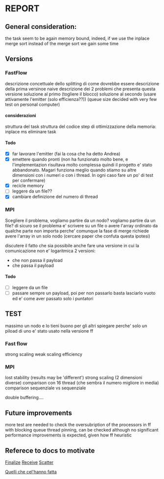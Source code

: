 # REPORT

## General consideration:
the task seem to be again memory bound, indeed, if we use the inplace merge sort instead of the merge sort we gain some time

## Versions

### FastFlow
descrizione concettuale dello splitting di come dovrebbe essere
descrizione della prima versinoe naive 
descrizione dei 2 problemi che presenta questa versione
soluzione al primo (togliere il blocco)
soluzione al secondo (usare attivamente l'emitter (solo efficienza??)) (queue size decided with very few test on personal computer)
#### considerazioni
struttura del task
struttura del codice
step di ottimizzazione della memoria:
inplace ms
eliminare task
#### Todo
- [x] far lavorare l'emitter (fai la cosa che ha detto Andrea)
- [x] emettere quando pronti (non ha funzionato molto bene, e l'implementazion risultava molto complessa quindi il progetto e' stato abbandonato. Magari funziona meglio quando stiamo su altre dimensioni con i numeri o con i thread. In ogni caso fare un po' di test per confermare)
- [x] recicle memory
- [ ] leggere da un file??
- [x] cambiare definizione del numero di thread

### MPI
Scegliere il problema, vogliamo partire da un nodo? vogliamo partire da un file?
di sicuro se il problema e' scrivere su un file o avere l'array ordinato da qualche parte non importa perche' comunque la fase di merge richiede avere l'array in un solo nodo (cercare paper che confuta questa ipotesi)

discutere il fatto che sia possibile anche fare una versione in cui la comunicazione non e' logaritmica
2 versioni:
- che non passa il payload
- che passa il payload

#### Todo
- [ ] leggere da un file
- [ ] passare sempre un payload, poi per non passarlo basta lasciarlo vuoto ed e' come aver passato solo i puntatori 

## TEST
massimo un nodo e lo tieni buono per gli altri
spiegare perche' solo un piload di uno e' stato usato nella versione ff
### Fast flow
strong scaling
weak scaling
efficiency

### MPI

lost stability (results may be 'different')
strong scaling (2 dimensioni diverse)
comparison con 16 thread (che sembra il numero migliore in media)
comparison sequenziale vs sequenziale

double buffering....


## Future improvements
more test are needed to check the oversubription of the processors in ff with blocking queue
thread pinning, can be checked although no significant performance improvements is expected, given how ff heuristic

## Referece to docs to motivate
[Finalize](https://www.mpich.org/static/docs/v3.1/www3/MPI_Finalize.html)
[Receive](https://docs.open-mpi.org/en/main/man-openmpi/man3/MPI_Recv.3.html)
[Scatter](https://www.open-mpi.org/doc/v3.1/man3/MPI_Scatter.3.php)

[Quelli che cel'hanno fatta](https://arxiv.org/pdf/2003.01216)